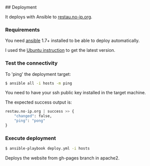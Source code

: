 ## Deployment

It deploys with Ansible to [restau.no-ip.org](http://restau.no-ip.org).

### Requirements

You need [ansible](http://ansible.org) 1.7+ installed to be able to deploy automatically.

I used the [Ubuntu instruction](http://docs.ansible.com/intro_installation.html#latest-releases-via-apt-ubuntu) to get the latest version.

### Test the connectivity

To 'ping' the deployment target:

```sh
$ ansible all -i hosts -m ping
```

You need to have your ssh public key installed in the target machine.

The expected success output is:

```python
restau.no-ip.org | success >> {
    "changed": false,
    "ping": "pong"
}

```

### Execute deployment

```sh
$ ansible-playbook deploy.yml -i hosts
```

Deploys the website from gh-pages branch in apache2.
